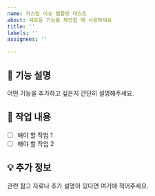 ```yaml
---
name: 커스텀 이슈 템플릿 테스트
about: 새로운 기능을 제안할 때 사용하세요
title: ''
labels: ''
assignees: ''

---
```


## 🚀 기능 설명
어떤 기능을 추가하고 싶은지 간단히 설명해주세요.

## 📌 작업 내용
- [ ] 해야 할 작업 1
- [ ] 해야 할 작업 2

## 💡 추가 정보
관련 참고 자료나 추가 설명이 있다면 여기에 적어주세요.
